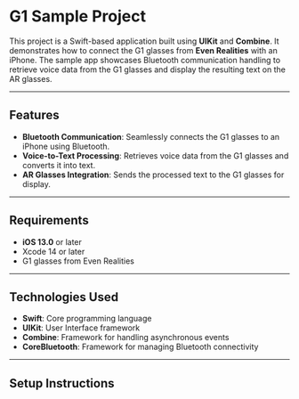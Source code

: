 # G1 Sample Project

This project is a Swift-based application built using **UIKit** and **Combine**. It demonstrates how to connect the G1 glasses from **Even Realities** with an iPhone. The sample app showcases Bluetooth communication handling to retrieve voice data from the G1 glasses and display the resulting text on the AR glasses.

---

## Features

- **Bluetooth Communication**: Seamlessly connects the G1 glasses to an iPhone using Bluetooth.
- **Voice-to-Text Processing**: Retrieves voice data from the G1 glasses and converts it into text.
- **AR Glasses Integration**: Sends the processed text to the G1 glasses for display.

---

## Requirements

- **iOS 13.0** or later
- Xcode 14 or later
- G1 glasses from Even Realities

---

## Technologies Used

- **Swift**: Core programming language
- **UIKit**: User Interface framework
- **Combine**: Framework for handling asynchronous events
- **CoreBluetooth**: Framework for managing Bluetooth connectivity

---

## Setup Instructions

